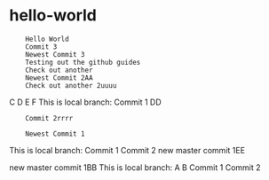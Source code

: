 # hello-world
        Hello World
        Commit 3
        Newest Commit 3
        Testing out the github guides
        Check out another
        Newest Commit 2AA
        Check out another 2uuuu
C
D
E
F
        This is local branch:
        Commit 1
        DD

        Commit 2rrrr

        Newest Commit 1

This is local branch:
Commit 1
Commit 2
new master commit 1EE

new master commit 1BB
This is local branch:
A
B
Commit 1
Commit 2
